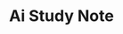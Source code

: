 ---
title: Ai Study Note
name: Ai Study Note
isSub: true
layout: category
parent: Ai Note
icon: <img width="80" height="80" src="https://img.icons8.com/dotty/80/note.png" alt="note"/>
color: "#E8DEEE"
---